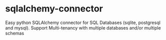 # sqlalchemy-connector
Easy python SQLAlchemy connector for SQL Databases (sqlite, postgresql and mysql).
Support Multi-tenancy with multiple databases and/or multiple schemas
